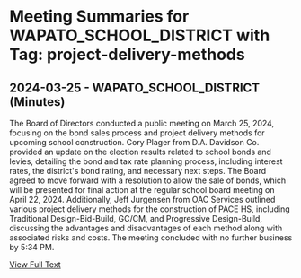 # Meeting Summaries for WAPATO_SCHOOL_DISTRICT with Tag: project-delivery-methods

## 2024-03-25 - WAPATO_SCHOOL_DISTRICT (Minutes)

The Board of Directors conducted a public meeting on March 25, 2024, focusing on the bond sales process and project delivery methods for upcoming school construction. Cory Plager from D.A. Davidson Co. provided an update on the election results related to school bonds and levies, detailing the bond and tax rate planning process, including interest rates, the district's bond rating, and necessary next steps. The Board agreed to move forward with a resolution to allow the sale of bonds, which will be presented for final action at the regular school board meeting on April 22, 2024. Additionally, Jeff Jurgensen from OAC Services outlined various project delivery methods for the construction of PACE HS, including Traditional Design-Bid-Build, GC/CM, and Progressive Design-Build, discussing the advantages and disadvantages of each method along with associated risks and costs. The meeting concluded with no further business by 5:34 PM.

[View Full Text](https://raw.githubusercontent.com/VoronoiPerspectives/WashingtonStateSchoolBoardExplorer/refs/heads/main/data/countries/usa/states/wa/counties/yakima/school_boards/wapato_school_district/2024/processed/2024-03-25-marchworksession-minutes.txt)

